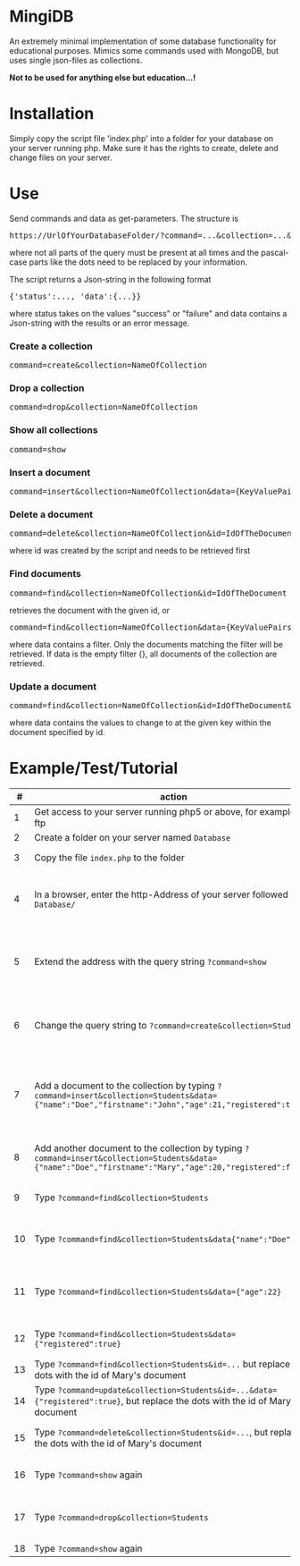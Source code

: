 # MingiDB
An extremely minimal implementation of some database functionality for educational purposes.
Mimics some commands used with MongoDB, but uses single json-files as collections.  

**Not to be used for anything else but education...!** 

# Installation
Simply copy the script file 'index.php' into a folder for your database on your server running php. Make sure it has the rights to create, delete and change files on your server.

# Use
Send commands and data as get-parameters. The structure is
<pre>
https://UrlOfYourDatabaseFolder/?command=...&collection=...&id=...&data={DataInJsonFormat}
</pre>
where not all parts of the query must be present at all times and the pascal-case parts like the dots need to be replaced by your information. 

The script returns a Json-string in the following format
<pre>
{'status':..., 'data':{...}}
</pre>
where status takes on the values "success" or "failure" and data contains a Json-string with the results or an error message.

### Create a collection
<pre>
command=create&collection=NameOfCollection
</pre>
### Drop a collection
<pre>
command=drop&collection=NameOfCollection
</pre>
### Show all collections
<pre>
command=show
</pre>
### Insert a document
<pre>
command=insert&collection=NameOfCollection&data={KeyValuePairs}
</pre>
### Delete a document
<pre>
command=delete&collection=NameOfCollection&id=IdOfTheDocument
</pre>
where id was created by the script and needs to be retrieved first
### Find documents
<pre>
command=find&collection=NameOfCollection&id=IdOfTheDocument
</pre>
retrieves the document with the given id, or
<pre>
command=find&collection=NameOfCollection&data={KeyValuePairs}
</pre>
where data contains a filter. Only the documents matching the filter will be retrieved. If data is the empty filter {}, all documents of the collection are retrieved.
### Update a document
<pre>
command=find&collection=NameOfCollection&id=IdOfTheDocument&data={KeyValuePairs}
</pre>
where data contains the values to change to at the given key within the document specified by id.

# Example/Test/Tutorial

| #  | action                                                                                                                                                    | expected result                                                                                                                                                                                       |
|----|-----------------------------------------------------------------------------------------------------------------------------------------------------------|-------------------------------------------------------------------------------------------------------------------------------------------------------------------------------------------------------|
| 1  | Get access to your server running php5 or above, for example via ftp                                                                                      | You see the directory structure of your server                                                                                                                                                        |
| 2  | Create a folder on your server named `Database`                                                                                                           | The folder `Database` appears                                                                                                                                                                         |
| 3  | Copy the file `index.php` to the folder                                                                                                                   | The file appears inside the folder                                                                                                                                                                    |
| 4  | In a browser, enter the http-Address of your server followed by `Database/`                                                                               | The page shows `{"status":"failure","data":"no collection specified"}`, which means that MingiDB runs and answers                                                                                     |
| 5  | Extend the address with the query string `?command=show`                                                                                                  | The page shows `{"status":"success","data":[]}`, which means that MingiDB successfully retrieved the information that no collections exist                                                            |
| 6  | Change the query string  to `?command=create&collection=Students`                                                                                         | The page shows `{"status":"success"}`. Check the folder, there is now a file `Students.json` with a size of 0, since it's empty                                                                       |
| 7  | Add a document to the collection by typing `?command=insert&collection=Students&data={"name":"Doe","firstname":"John","age":21,"registered":true}`        | The page shows `{"status":"success","data":{"id":"626c2b283432c"}}`, where the id most likely differs in this example. View the contents of the file `Students.json`, it shows the data you inserted. |
| 8  | Add another document to the collection by typing `?command=insert&collection=Students&data={"name":"Doe","firstname":"Mary","age":20,"registered":false}` | The page shows another success-message and Mary was added to the file `Students.json`                                                                                                                 |
| 9  | Type `?command=find&collection=Students`                                                                                                                  | The page shows success and all documents stored in `Students.json`                                                                                                                                    |
| 10 | Type `?command=find&collection=Students&data{"name":"Doe"}`                                                                                               | The page shows success and again all documents, since Mary and John share the same family name                                                                                                        |
| 11 | Type `?command=find&collection=Students&data={"age":22}`                                                                                                  | The page shows `{"status":"success","data":[]}`. No documents were retrieved, since there is no student at age 22                                                                                     |
| 12 | Type `?command=find&collection=Students&data={"registered":true}`                                                                                         | The page shows John's document, since Mary is not registered yet                                                                                                                                      |
| 13 | Type `?command=find&collection=Students&id=...`  but replace the dots with the id of Mary's document                                                      | The page shows Mary's document                                                                                                                                                                        |
| 14 | Type `?command=update&collection=Students&id=...&data={"registered":true}`, but replace the dots with the id of Mary's document                           | The page shows the updated document with Mary being registered. Check the file too!                                                                                                                   |
| 15 | Type `?command=delete&collection=Students&id=...`, but replace the dots with the id of Mary's document                                                    | The page shows success. Check the file to verify, that John is all by himself again                                                                                                                   |
| 16 | Type `?command=show` again                                                                                                                                | The page shows that there is one collection called `Students` in the database                                                                                                                         |
| 17 | Type `?command=drop&collection=Students`                                                                                                                  | The page shows success, check the folder `Database` to verify, that the file `Students.json` was deleted.                                                                                             |
| 18 | Type `?command=show` again                                                                                                                                | same as #5                                                                                                                                                                                            |
